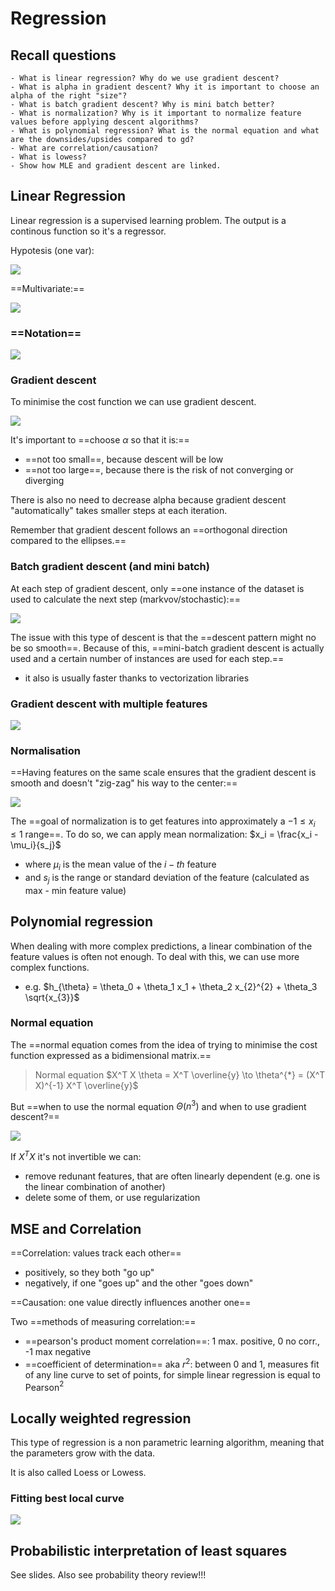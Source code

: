 # Regression

## Recall questions
    - What is linear regression? Why do we use gradient descent? 
    - What is alpha in gradient descent? Why it is important to choose an alpha of the right "size"?
    - What is batch gradient descent? Why is mini batch better?
    - What is normalization? Why is it important to normalize feature values before applying descent algorithms?
    - What is polynomial regression? What is the normal equation and what are the downsides/upsides compared to gd?
    - What are correlation/causation?
    - What is lowess?
    - Show how MLE and gradient descent are linked.

## Linear Regression

Linear regression is a supervised learning problem. The output is a continous function so it's a regressor.

Hypotesis (one var):

![](../../..//FDS/hyp.png)

==Multivariate:==

![](../../..//FDS/hyp2.png)

### ==Notation==

![](../../..//FDS/regnotation.png)

### Gradient descent

To minimise the cost function we can use gradient descent.

![](../../..//FDS/gd.png)

It's important to ==choose $\alpha$ so that it is:==
- ==not too small==, because descent will be low
- ==not too large==, because there is the risk of not converging or diverging

There is also no need to decrease alpha because gradient descent "automatically" takes smaller steps at each iteration.

Remember that gradient descent follows an ==orthogonal direction compared to the ellipses.==

### Batch gradient descent (and mini batch)

At each step of gradient descent, only ==one instance of the dataset is used to calculate the next step (markvov/stochastic):==

![](../../..//FDS/batchpseudo.png)

The issue with this type of descent is that the ==descent pattern might no be so smooth==. Because of this, ==mini-batch gradient descent is actually used and a certain number of instances are used for each step.==
- it also is usually faster thanks to vectorization libraries

### Gradient descent with multiple features

![](../../..//FDS/gdmulti2.png)

### Normalisation

==Having features on the same scale ensures that the gradient descent is smooth and doesn't "zig-zag" his way to the center:==

![](../../..//FDS/zigzag.png)

The ==goal of normalization is to get features into approximately a $-1 \leq x_i \leq 1$ range==. To do so, we can apply mean normalization: $x_i = \frac{x_i - \mu_i}{s_j}$
- where $\mu_i$ is the mean value of the $i-th$ feature
- and $s_j$ is the range or standard deviation of the feature (calculated as max - min feature value)

## Polynomial regression

When dealing with more complex predictions, a linear combination of the feature values is often not enough. To deal with this, we can use more complex functions.
- e.g. $h_{\theta} = \theta_0 + \theta_1 x_1 + \theta_2 x_{2}^{2} + \theta_3 \sqrt{x_{3}}$

### Normal equation

The ==normal equation comes from the idea of trying to minimise the cost function expressed as a bidimensional matrix.==

>Normal equation $X^T X \theta = X^T \overline{y} \to \theta^{*} = (X^T X)^{-1} X^T \overline{y}$

But ==when to use the normal equation $\Theta(n^3)$ and when to use gradient descent?==

![](../../..//FDS/gdvsne.png)

If $X^T X$ it's not invertible we can:
- remove redunant features, that are often linearly dependent (e.g. one is the linear combination of another)
- delete some of them, or use regularization

## MSE and Correlation

==Correlation: values track each other==
- positively, so they both "go up"
- negatively, if one "goes up" and the other "goes down"

==Causation: one value directly influences another one==

Two ==methods of measuring correlation:==
- ==pearson's product moment correlation==: 1 max. positive, 0 no corr., -1 max negative
- ==coefficient of determination== aka $r^2$: between 0 and 1, measures fit of any line curve to set of points, for simple linear regression is equal to Pearson$^2$

## Locally weighted regression

This type of regression is a non parametric learning algorithm, meaning that
the parameters grow with the data.

It is also called Loess or Lowess.

### Fitting best local curve

![](../../..//FDS/lowess.png)

## Probabilistic interpretation of least squares

See slides. Also see probability theory review!!!